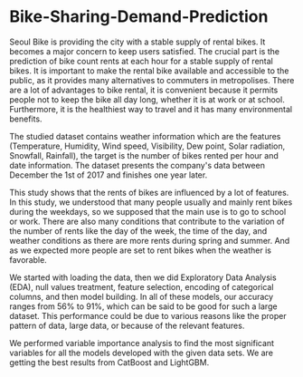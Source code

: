 # Bike-Sharing-Demand-Prediction
Seoul Bike is providing the city with a stable supply of rental bikes. It becomes a major concern to keep users satisfied. The crucial part is the prediction of bike count rents at each hour for a stable supply of rental bikes. It is important to make the rental bike available and accessible to the public, as it provides many alternatives to commuters in metropolises. There are a lot of advantages to bike rental, it is convenient because it permits people not to keep the bike all day long, whether it is at work or at school. Furthermore, it is the healthiest way to travel and it has many environmental benefits.

The studied dataset contains weather information which are the features (Temperature, Humidity, Wind speed, Visibility, Dew point, Solar radiation, Snowfall, Rainfall), the target is the number of bikes rented per hour and date information. The dataset presents the company's data between December the 1st of 2017 and finishes one year later.

This study shows that the rents of bikes are influenced by a lot of features. In this study, we understood that many people usually and mainly rent bikes during the weekdays, so we supposed that the main use is to go to school or work. There are also many conditions that contribute to the variation of the number of rents like the day of the week, the time of the day, and weather conditions as there are more rents during spring and summer. And as we expected more people are set to rent bikes when the weather is favorable.
 
We started with loading the data, then we did Exploratory Data Analysis (EDA), null values treatment, feature selection, encoding of categorical columns, and then model building. In all of these models, our accuracy ranges from 56% to 91%, which can be said to be good for such a large dataset. This performance could be due to various reasons like the proper pattern of data, large data, or because of the relevant features.
 
We performed variable importance analysis to find the most significant variables for all the models developed with the given data sets. We are getting the best results from CatBoost and LightGBM.
